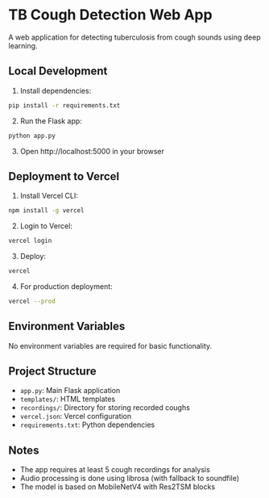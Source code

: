 # TB Cough Detection Web App

A web application for detecting tuberculosis from cough sounds using deep learning.

## Local Development

1. Install dependencies:
```bash
pip install -r requirements.txt
```

2. Run the Flask app:
```bash
python app.py
```

3. Open http://localhost:5000 in your browser

## Deployment to Vercel

1. Install Vercel CLI:
```bash
npm install -g vercel
```

2. Login to Vercel:
```bash
vercel login
```

3. Deploy:
```bash
vercel
```

4. For production deployment:
```bash
vercel --prod
```

## Environment Variables

No environment variables are required for basic functionality.

## Project Structure

- `app.py`: Main Flask application
- `templates/`: HTML templates
- `recordings/`: Directory for storing recorded coughs
- `vercel.json`: Vercel configuration
- `requirements.txt`: Python dependencies

## Notes

- The app requires at least 5 cough recordings for analysis
- Audio processing is done using librosa (with fallback to soundfile)
- The model is based on MobileNetV4 with Res2TSM blocks 